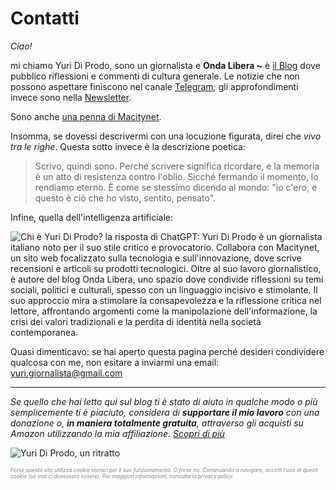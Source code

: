 # Contatti

*Ciao!*

mi chiamo Yuri Di Prodo, sono un giornalista e **Onda Libera ~** è [il Blog](/pages/onda-libera.html) dove pubblico riflessioni e commenti di cultura generale. Le notizie che non possono aspettare finiscono nel canale [Telegram](https://t.me/yuridiprodo); gli approfondimenti invece sono nella [Newsletter](/pages/newsletter.html).

Sono anche [una penna di Macitynet](http://www.macitynet.it/author/yuri).

Insomma, se dovessi descrivermi con una locuzione figurata, direi che *vivo tra le righe*. Questa sotto invece è la descrizione poetica:

> Scrivo, quindi sono. Perché scrivere significa ricordare, e la memoria è un atto di resistenza contro l'oblio. Sicché fermando il momento, lo rendiamo eterno. È come se stessimo dicendo al mondo: "io c'ero, e questo è ciò che ho visto, sentito, pensato".

Infine, quella dell'intelligenza artificiale:

![Chi è Yuri Di Prodo? la risposta di ChatGPT: Yuri Di Prodo è un giornalista italiano noto per il suo stile critico e provocatorio. Collabora con Macitynet, un sito web focalizzato sulla tecnologia e sull'innovazione, dove scrive recensioni e articoli su prodotti tecnologici. Oltre al suo lavoro giornalistico, è autore del blog Onda Libera, uno spazio dove condivide riflessioni su temi sociali, politici e culturali, spesso con un linguaggio incisivo e stimolante. Il suo approccio mira a stimolare la consapevolezza e la riflessione critica nel lettore, affrontando argomenti come la manipolazione dell'informazione, la crisi dei valori tradizionali e la perdita di identità nella società contemporanea.](dicono-di-me.jpg)

Quasi dimenticavo: se hai aperto questa pagina perché desideri condividere qualcosa con me, non esitare a inviarmi una email: [yuri.giornalista@gmail.com](mailto:yuri.giornalista@gmail.com)

---

*Se quello che hai letto qui sul blog ti è stato di aiuto in qualche modo o più semplicemente ti è piaciuto, considera di **supportare il mio lavoro** con una donazione o, **in maniera totalmente gratuita**, attraverso gli acquisti su Amazon utilizzando la mia affiliazione. [Scopri di più](/pages/help.html)*

![Yuri Di Prodo, un ritratto](profilo-mini.jpeg)

<p style="color: gray; font-style: italic; font-size: 0.6em;">
    Forse questo sito utilizza cookie tecnici per il suo funzionamento. O forse no. Continuando a navigare, accetti l'uso di questi cookie (se mai ci dovessero essere). Per maggiori informazioni, consulta la 
    <a href="https://yuridiprodo.github.io/pages/privacy.html" style="color: gray; text-decoration: none; font-style: italic;">privacy policy</a>.
</p>
